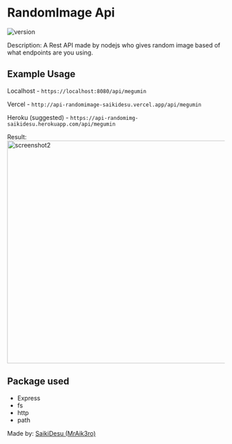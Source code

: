 # RandomImage Api
<img alt="version" src="https://img.shields.io/github/package-json/v/mraikero-01/imagerandom-api?label=github&style=flat-square">

Description:
A Rest API made by nodejs who gives random image based of what endpoints are you using.

## Example Usage

Localhost -
```https://localhost:8080/api/megumin``` 

Vercel -
```http://api-randomimage-saikidesu.vercel.app/api/megumin ```

Heroku (suggested) - 
```https://api-randomimg-saikidesu.herokuapp.com/api/megumin```

Result:
<img width="517" alt="screenshot2" src="https://i.ibb.co/c3K4W42/IMG-20220704-014830.jpg">


## Package used
+ Express
+ fs
+ http
+ path

Made by: [SaikiDesu (MrAik3ro)](https://github.com/mraikero-01)
